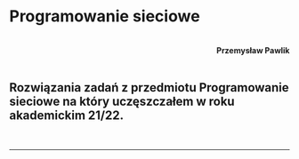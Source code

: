 # **Programowanie sieciowe**
<br>
<div style="text-align: right"><b>Przemysław Pawlik</b></div>
<br>

## Rozwiązania zadań z przedmiotu Programowanie sieciowe na który uczęszczałem w roku akademickim 21/22.
<br>

----------
<br>


